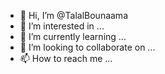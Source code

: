 - 👋 Hi, I’m @TalalBounaama
- 👀 I’m interested in ...
- 🌱 I’m currently learning ...
- 💞️ I’m looking to collaborate on ...
- 📫 How to reach me ...

<!---
TalalBounaama/TalalBounaama is a ✨ special ✨ repository because its `README.md` (this file) appears on your GitHub profile.
You can click the Preview link to take a look at your changes.
--->
